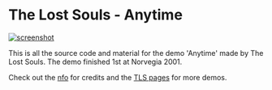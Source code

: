 # The Lost Souls - Anytime
[![screenshot](https://the-lost-souls.github.io/images/thumbnails/anytime.jpg)](https://www.youtube.com/watch?v=_ubBTbGcLv8) 


This is all the source code and material for the demo 'Anytime' made by The Lost Souls. The demo finished 1st at Norvegia 2001.

Check out the [nfo](src/anytime.nfo) for credits and the [TLS pages](https://the-lost-souls.github.io) for more demos.